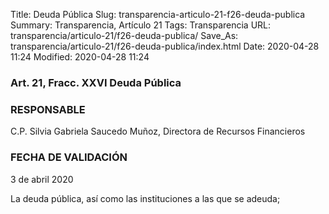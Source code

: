 Title: Deuda Pública
Slug: transparencia-articulo-21-f26-deuda-publica
Summary: Transparencia, Artículo 21
Tags: Transparencia
URL: transparencia/articulo-21/f26-deuda-publica/
Save_As: transparencia/articulo-21/f26-deuda-publica/index.html
Date: 2020-04-28 11:24
Modified: 2020-04-28 11:24


### Art. 21, Fracc. XXVI Deuda Pública

### RESPONSABLE

C.P. Silvia Gabriela Saucedo Muñoz, Directora de Recursos Financieros

### FECHA DE VALIDACIÓN

3 de abril 2020

La deuda pública, así como las instituciones a las que se adeuda;



